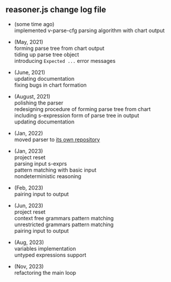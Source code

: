 ## reasoner.js change log file

- (some time ago)  
implemented v-parse-cfg parsing algorithm with chart output  

- (May, 2021)  
forming parse tree from chart output  
tiding up parse tree object  
introducing `Expected ...` error messages  

- (June, 2021)  
updating documentation  
fixing bugs in chart formation  

- (August, 2021)  
polishing the parser  
redesigning procedure of forming parse tree from chart  
including s-expression form of parse tree in output  
updating documentation  

- (Jan, 2022)  
moved parser to [its own repository](https://github.com/contrast-zone/cfg.js)  

- (Jan, 2023)  
project reset  
parsing input s-exprs  
pattern matching with basic input  
nondeterministic reasoning  

- (Feb, 2023)  
pairing input to output  

- (Jun, 2023)  
project reset  
context free grammars pattern matching  
unrestricted grammars pattern matching  
pairing input to output  

- (Aug, 2023)  
variables implementation  
untyped expressions support  

- (Nov, 2023)  
refactoring the main loop
